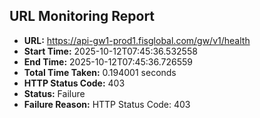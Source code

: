 ## URL Monitoring Report

- **URL:** https://api-gw1-prod1.fisglobal.com/gw/v1/health
- **Start Time:** 2025-10-12T07:45:36.532558
- **End Time:** 2025-10-12T07:45:36.726559
- **Total Time Taken:** 0.194001 seconds
- **HTTP Status Code:** 403
- **Status:** Failure
- **Failure Reason:** HTTP Status Code: 403
